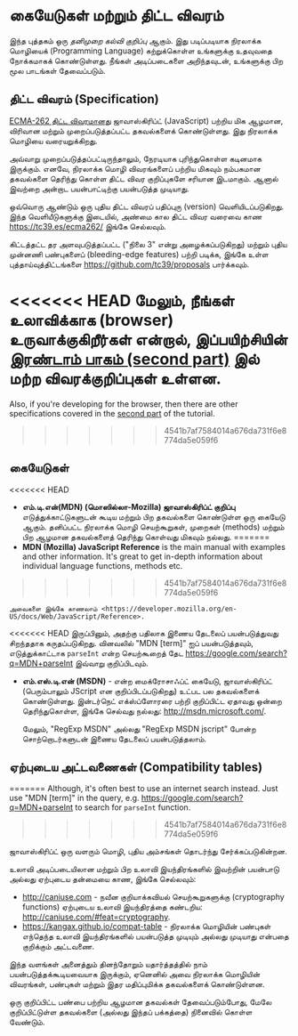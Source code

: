 
# கையேடுகள் மற்றும் திட்ட விவரம்

இந்த புத்தகம் ஒரு *தனிமுறை கல்வி குறிப்பு* ஆகும். இது படிப்படியாக நிரலாக்க மொழியைக் (Programming Language) கற்றுக்கொள்ள உங்களுக்கு உதவுவதை நோக்கமாகக் கொண்டுள்ளது. நீங்கள் அடிப்படைகளை அறிந்தவுடன், உங்களுக்கு பிற மூல பாடங்கள் தேவைப்படும்.

## திட்ட விவரம் (Specification)

[ECMA-262 திட்ட விவரமானது](https://www.ecma-international.org/publications/standards/Ecma-262.htm) ஜாவாஸ்கிரிப்ட் (JavaScript) பற்றிய மிக ஆழமான, விரிவான மற்றும் முறைப்படுத்தப்பட்ட தகவல்களைக் கொண்டுள்ளது. இது நிரலாக்க மொழியை வரையறுக்கிறது.

அவ்வாறு முறைப்படுத்தப்பட்டிருந்தாலும், நேரடியாக புரிந்துகொள்ள கடினமாக இருக்கும். எனவே, நிரலாக்க மொழி விவரங்களைப் பற்றிய மிகவும் நம்பகமான தகவல்களை தெரிந்து கொள்ள திட்ட விவர குறிப்புகளே சரியான இடமாகும். ஆனால் இவற்றை அன்றாட பயன்பாட்டிற்கு பயன்படுத்த முடியாது.

ஒவ்வொரு ஆண்டும் ஒரு புதிய திட்ட விவரப் பதிப்புரு (version) வெளியிடப்படுகிறது. இந்த வெளியீடுகளுக்கு இடையில், அண்மை கால திட்ட விவர வரைவை காண <https://tc39.es/ecma262/> இங்கே செல்லவும்.

கிட்டத்தட்ட தர அளவுபடுத்தப்பட்ட ("நிலை 3" என்று அழைக்கப்படுகிறது) மற்றும் புதிய முன்னணி பண்புகளைப் (bleeding-edge features) பற்றி படிக்க, இங்கே உள்ள புத்தாய்வுத்திட்டங்களை <https://github.com/tc39/proposals> பார்க்கவும். 

<<<<<<< HEAD
மேலும், நீங்கள் உலாவிக்காக (browser) உருவாக்குகிறீர்கள் என்றால், இப்பயிற்சியின் [இரண்டாம் பாகம் (second part)](info:browser-environment) இல் மற்ற விவரக்குறிப்புகள் உள்ளன.
=======
Also, if you're developing for the browser, then there are other specifications covered in the [second part](info:browser-environment) of the tutorial.
>>>>>>> 4541b7af7584014a676da731f6e8774da5e059f6

## கையேடுகள்

<<<<<<< HEAD
- **எம்.டி.என்(MDN) (மொஸில்லா-Mozilla) ஜாவாஸ்கிரிப்ட் குறிப்பு** எடுத்துக்காட்டுகளுடன் கூடிய மற்றும் பிற தகவல்களை கொண்டுள்ள ஒரு கையேடு ஆகும். தனிப்பட்ட நிரலாக்க மொழி செயற்கூறுகள், முறைகள் (methods) மற்றும் பிற ஆழமான தகவல்களைத் தெரிந்து கொள்வது மிகவும் நல்லது.
=======
- **MDN (Mozilla) JavaScript Reference** is the main manual with examples and other information. It's great to get in-depth information about individual language functions, methods etc.
>>>>>>> 4541b7af7584014a676da731f6e8774da5e059f6

    அவைகளை இங்கே காணலாம் <https://developer.mozilla.org/en-US/docs/Web/JavaScript/Reference>.

<<<<<<< HEAD
    இருப்பினும், அதற்கு பதிலாக இணைய தேடலைப் பயன்படுத்துவது சிறந்ததாக கருதப்படுகிறது. வினவலில் "MDN [term]" ஐப் பயன்படுத்தவும், எடுத்துக்காட்டாக `parseInt` என்ற செயற்கூறைத் தேட <https://google.com/search?q=MDN+parseInt>  இவ்வாறு குறிப்பிடவும்.

- **எம்.எஸ்.டி.என் (MSDN)** - என்ற மைக்ரோசாஃப்ட் கையேடு, ஜாவாஸ்கிரிப்ட் (பெரும்பாலும் JScript என குறிப்பிடப்படுகிறது) உட்பட பல தகவல்களைக் கொண்டுள்ளது. இன்டர்நெட் எக்ஸ்ப்ளோரரை பற்றி குறிப்பிட்ட ஏதாவது ஒன்றை தெரிந்துகொள்ள, இங்கே செல்வது நல்லது: <http://msdn.microsoft.com/>.

    மேலும், "RegExp MSDN" அல்லது "RegExp MSDN jscript" போன்ற சொற்றொடர்களுடன் இணைய தேடலைப் பயன்படுத்தலாம்.

## ஏற்புடைய அட்டவணைகள் (Compatibility tables)
=======
Although, it's often best to use an internet search instead. Just use "MDN [term]" in the query, e.g. <https://google.com/search?q=MDN+parseInt> to search for `parseInt` function.
>>>>>>> 4541b7af7584014a676da731f6e8774da5e059f6

ஜாவாஸ்கிரிப்ட் ஒரு வளரும் மொழி, புதிய அம்சங்கள் தொடர்ந்து சேர்க்கப்படுகின்றன.

உலாவி அடிப்படையிலான மற்றும் பிற உலாவி இயந்திரங்களில் இவற்றின் பயன்பாடு அல்லது ஏற்புடைய தன்மையை காண, இங்கே செல்லவும்:

- <http://caniuse.com> - நவீன குறியாக்கவியல் செயற்கூறுகளுக்கு (cryptography functions) ஏற்புடைய உலாவி இயந்திரத்தை கண்டறிய: <http://caniuse.com/#feat=cryptography>.
- <https://kangax.github.io/compat-table> - நிரலாக்க மொழியின் பண்புகள் எந்தெந்த உலாவி இயந்திரங்களில் பயன்படுத்த முடியும் அல்லது முடியாது என்பதை குறிக்கும் அட்டவணை.

இந்த வளங்கள் அனைத்தும் தினந்தோறும் யதார்த்தத்தில் நாம் பயன்படுத்தக்கூடியவையாக இருக்கும், ஏனெனில் அவை நிரலாக்க மொழியின் விவரங்கள், பண்புகள் மற்றும் இதர மதிப்புமிக்க தகவல்களைக் கொண்டுள்ளன.

ஒரு குறிப்பிட்ட பண்பை பற்றிய ஆழமான தகவல்கள் தேவைப்படும்போது, மேலே குறிப்பிட்டுள்ள தகவல்களை (அல்லது இந்தப் பக்கத்தை) நினைவில் கொள்ள வேண்டும்.
